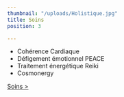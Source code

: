 ```yaml
---
thumbnail: "/uploads/Holistique.jpg"
title: Soins
position: 3

---
```

- Cohérence Cardiaque
- Défigement émotionnel PEACE
- Traitement énergétique Reiki
- Cosmonergy

[Soins >](/soins)
